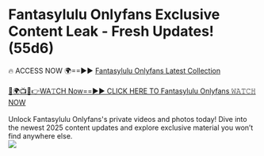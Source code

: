# Fantasylulu Onlyfans Exclusive Content Leak - Fresh Updates! (55d6)

🔥 ACCESS NOW 🌍==►► <a href="https://tinyurl.com/kvy9nzfs" rel="nofollow">Fantasylulu Onlyfans Latest Collection</a>
<br><br>
[🔴🌍📺📱👉WA𝚃CH Now==►► CLICK HERE TO Fantasylulu Onlyfans 𝚆𝙰𝚃𝙲𝙷 NOW](https://tinyurl.com/kvy9nzfs)
<br><br>
Unlock Fantasylulu Onlyfans's private videos and photos today! Dive into the newest 2025 content updates and explore exclusive material you won’t find anywhere else.
<br>
<a href="https://tinyurl.com/kvy9nzfs" rel="nofollow" data-target="animated-image.originalLink"><img src="https://camo.githubusercontent.com/8a4f000d20f83aca3bf7ec5f350d767afa0574a8a352519fd8cfa583a6f93a33/68747470733a2f2f692e696d6775722e636f6d2f644a486b345a712e676966" data-canonical-src="https://i.imgur.com/dJHk4Zq.gif" style="max-width: 100%; display: inline-block;" data-target="animated-image.originalImage"></a>
<br>
